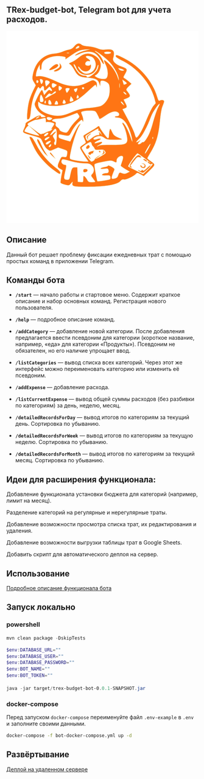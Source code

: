 ## TRex-budget-bot, Telegram bot для учета расходов.

![Логотип проекта](./assets/TRex-logo.svg)

## Описание
Данный бот решает проблему фиксации ежедневных трат с помощью простых команд в приложении Telegram.

## Команды бота
- **`/start`** — начало работы и стартовое меню. Содержит краткое описание и набор основных команд. Регистрация нового пользователя.

- **`/help`** — подробное описание команд.

- **`/addCategory`** — добавление новой категории. После добавления предлагается ввести псевдоним для категории (короткое название, например, «еда» для категории «Продукты»). Псевдоним не обязателен, но его наличие упрощает ввод.

- **`/listCategories`** — вывод списка всех категорий. Через этот же интерфейс можно переименовать категорию или изменить её псевдоним.

- **`/addExpense`** — добавление расхода.

- **`/listCurrentExpense`** — вывод общей суммы расходов (без разбивки по категориям) за день, неделю, месяц.

- **`/detailedRecordsForDay`** — вывод итогов по категориям за текущий день. Сортировка по убыванию.

- **`/detailedRecordsForWeek`** — вывод итогов по категориям за текущую неделю. Сортировка по убыванию.

- **`/detailedRecordsForMonth`** — вывод итогов по категориям за текущий месяц. Сортировка по убыванию.

## Идеи для расширения функционала:

Добавление функционала установки бюджета для категорий (например, лимит на месяц).

Разделение категорий на регулярные и нерегулярные траты.

Добавление возможности просмотра списка трат, их редактирования и удаления.

Добавление возможности выгрузки таблицы трат в Google Sheets.

Добавить скрипт для автоматического деплоя на сервер.

## Использование
[Подробное описание функционала бота](Техническое%20задание.md)

## Запуск локально

### powershell

```powershell
mvn clean package -DskipTests
```

```powershell
$env:DATABASE_URL=""
$env:DATABASE_USER=""
$env:DATABASE_PASSWORD=""
$env:BOT_NAME=""
$env:BOT_TOKEN=""

java -jar target/trex-budget-bot-0.0.1-SNAPSHOT.jar
```

### docker-compose

Перед запуском `docker-compose` переименуйте файл `.env-example` в `.env`
и заполните своими данными.

```bash
docker-compose -f bot-docker-compose.yml up -d
```

## Развёртывание
[Деплой на удаленном сервере](DEPLOY.md)